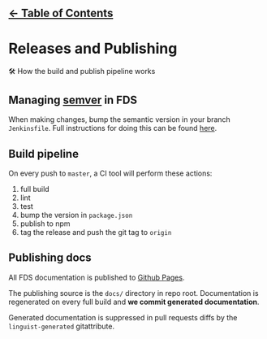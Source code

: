 [&larr; Table of Contents](../CONTRIBUTING.md)
-----

# Releases and Publishing
🛠 How the build and publish pipeline works

## Managing [semver](https://semver.org/) in FDS
When making changes, bump the semantic version in your branch `Jenkinsfile`.
Full instructions for doing this can be found [here](https://github.com/cbinsights/form-design-system/#versioningpublishing).


## Build pipeline
On every push to `master`, a CI tool will perform these actions:

1. full build
2. lint
3. test
4. bump the version in `package.json`
5. publish to npm
6. tag the release and push the git tag to `origin`


## Publishing docs
All FDS documentation is published to [Github Pages](https://pages.github.com/).

The publishing source is the `docs/` directory in repo root. Documentation is regenerated
on every full build and **we commit generated documentation**.

Generated documentation is suppressed in pull requests diffs by the `linguist-generated`
gitattribute.

